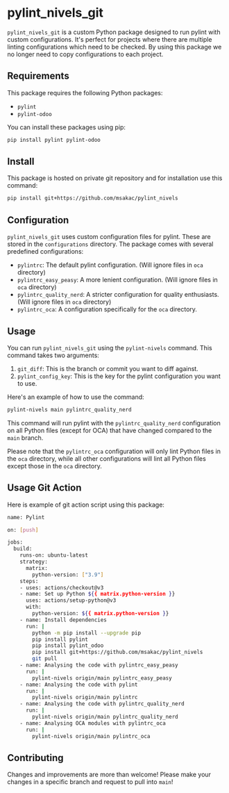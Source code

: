 # pylint_nivels_git

`pylint_nivels_git` is a custom Python package designed to run pylint with custom configurations. It's perfect for projects where there are multiple linting configurations which need to be checked. By using this package we no longer need to copy configurations to each project.

## Requirements

This package requires the following Python packages:

- `pylint`
- `pylint-odoo`

You can install these packages using pip:

```bash
pip install pylint pylint-odoo
```

## Install 
This package is hosted on private git repository and for installation use this command:
```bash
pip install git+https://github.com/msakac/pylint_nivels
```

## Configuration

`pylint_nivels_git` uses custom configuration files for pylint. These are stored in the `configurations` directory. The package comes with several predefined configurations:

- `pylintrc`: The default pylint configuration. (Will ignore files in `oca` directory)
- `pylintrc_easy_peasy`: A more lenient configuration. (Will ignore files in `oca` directory)
- `pylintrc_quality_nerd`: A stricter configuration for quality enthusiasts. (Will ignore files in `oca` directory)
- `pylintrc_oca`: A configuration specifically for the `oca` directory.

## Usage

You can run `pylint_nivels_git` using the `pylint-nivels` command. This command takes two arguments:

1. `git_diff`: This is the branch or commit you want to diff against.
2. `pylint_config_key`: This is the key for the pylint configuration you want to use.

Here's an example of how to use the command:

```bash
pylint-nivels main pylintrc_quality_nerd
```
This command will run pylint with the `pylintrc_quality_nerd` configuration on all Python files (except for OCA) that have changed compared to the `main` branch.

Please note that the `pylintrc_oca` configuration will only lint Python files in the `oca` directory, while all other configurations will lint all Python files except those in the `oca` directory.

## Usage Git Action
Here is example of git action script using this package:
```bash
name: Pylint

on: [push]

jobs:
  build:
    runs-on: ubuntu-latest
    strategy:
      matrix:
        python-version: ["3.9"]
    steps:
    - uses: actions/checkout@v3
    - name: Set up Python ${{ matrix.python-version }}
      uses: actions/setup-python@v3
      with:
        python-version: ${{ matrix.python-version }}
    - name: Install dependencies
      run: |
        python -m pip install --upgrade pip
        pip install pylint
        pip install pylint_odoo
        pip install git+https://github.com/msakac/pylint_nivels
        git pull
    - name: Analysing the code with pylintrc_easy_peasy
      run: |
        pylint-nivels origin/main pylintrc_easy_peasy
    - name: Analysing the code with pylint
      run: |
        pylint-nivels origin/main pylintrc
    - name: Analysing the code with pylintrc_quality_nerd
      run: |
        pylint-nivels origin/main pylintrc_quality_nerd
    - name: Analysing OCA modules with pylintrc_oca
      run: |
        pylint-nivels origin/main pylintrc_oca
```

## Contributing

Changes and improvements are more than welcome! Please make your changes in a specific branch and request to pull into `main`!
